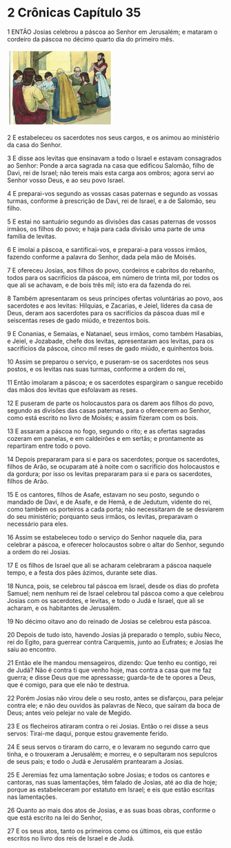 # 2 Crônicas Capítulo 35

1	ENTÃO Josias celebrou a páscoa ao Senhor em Jerusalém; e mataram o cordeiro da páscoa no décimo quarto dia do primeiro mês.

![](.img/14_2Ch_35_01_RG.jpg)

2	E estabeleceu os sacerdotes nos seus cargos, e os animou ao ministério da casa do Senhor.

3	E disse aos levitas que ensinavam a todo o Israel e estavam consagrados ao Senhor: Ponde a arca sagrada na casa que edificou Salomão, filho de Davi, rei de Israel; não tereis mais esta carga aos ombros; agora servi ao Senhor vosso Deus, e ao seu povo Israel.

4	E preparai-vos segundo as vossas casas paternas e segundo as vossas turmas, conforme à prescrição de Davi, rei de Israel, e a de Salomão, seu filho.

5	E estai no santuário segundo as divisões das casas paternas de vossos irmãos, os filhos do povo; e haja para cada divisão uma parte de uma família de levitas.

6	E imolai a páscoa, e santificai-vos, e preparai-a para vossos irmãos, fazendo conforme a palavra do Senhor, dada pela mão de Moisés.

7	E ofereceu Josias, aos filhos do povo, cordeiros e cabritos do rebanho, todos para os sacrifícios da páscoa, em número de trinta mil, por todos os que ali se achavam, e de bois três mil; isto era da fazenda do rei.

8	Também apresentaram os seus príncipes ofertas voluntárias ao povo, aos sacerdotes e aos levitas: Hilquias, e Zacarias, e Jeiel, líderes da casa de Deus, deram aos sacerdotes para os sacrifícios da páscoa duas mil e seiscentas reses de gado miúdo, e trezentos bois.

9	E Conanias, e Semaías, e Natanael, seus irmãos, como também Hasabias, e Jeiel, e Jozabade, chefe dos levitas, apresentaram aos levitas, para os sacrifícios da páscoa, cinco mil reses de gado miúdo, e quinhentos bois.

10	Assim se preparou o serviço, e puseram-se os sacerdotes nos seus postos, e os levitas nas suas turmas, conforme a ordem do rei,

11	Então imolaram a páscoa; e os sacerdotes espargiram o sangue recebido das mãos dos levitas que esfolavam as reses.

12	E puseram de parte os holocaustos para os darem aos filhos do povo, segundo as divisões das casas paternas, para o oferecerem ao Senhor, como está escrito no livro de Moisés; e assim fizeram com os bois.

13	E assaram a páscoa no fogo, segundo o rito; e as ofertas sagradas cozeram em panelas, e em caldeirões e em sertãs; e prontamente as repartiram entre todo o povo.

14	Depois prepararam para si e para os sacerdotes; porque os sacerdotes, filhos de Arão, se ocuparam até à noite com o sacrifício dos holocaustos e da gordura; por isso os levitas prepararam para si e para os sacerdotes, filhos de Arão.

15	E os cantores, filhos de Asafe, estavam no seu posto, segundo o mandado de Davi, e de Asafe, e de Hemã, e de Jedutum, vidente do rei, como também os porteiros a cada porta; não necessitaram de se desviarem do seu ministério; porquanto seus irmãos, os levitas, preparavam o necessário para eles.

16	Assim se estabeleceu todo o serviço do Senhor naquele dia, para celebrar a páscoa, e oferecer holocaustos sobre o altar do Senhor, segundo a ordem do rei Josias.

17	E os filhos de Israel que ali se acharam celebraram a páscoa naquele tempo, e a festa dos pães ázimos, durante sete dias.

18	Nunca, pois, se celebrou tal páscoa em Israel, desde os dias do profeta Samuel; nem nenhum rei de Israel celebrou tal páscoa como a que celebrou Josias com os sacerdotes, e levitas, e todo o Judá e Israel, que ali se acharam, e os habitantes de Jerusalém.

19	No décimo oitavo ano do reinado de Josias se celebrou esta páscoa.

20	Depois de tudo isto, havendo Josias já preparado o templo, subiu Neco, rei do Egito, para guerrear contra Carquemis, junto ao Eufrates; e Josias lhe saiu ao encontro.

21	Então ele lhe mandou mensageiros, dizendo: Que tenho eu contigo, rei de Judá? Não é contra ti que venho hoje, mas contra a casa que me faz guerra; e disse Deus que me apressasse; guarda-te de te opores a Deus, que é comigo, para que ele não te destrua.

22	Porém Josias não virou dele o seu rosto, antes se disfarçou, para pelejar contra ele; e não deu ouvidos às palavras de Neco, que saíram da boca de Deus; antes veio pelejar no vale de Megido.

23	E os flecheiros atiraram contra o rei Josias. Então o rei disse a seus servos: Tirai-me daqui, porque estou gravemente ferido.

24	E seus servos o tiraram do carro, e o levaram no segundo carro que tinha, e o trouxeram a Jerusalém; e morreu, e o sepultaram nos sepulcros de seus pais; e todo o Judá e Jerusalém prantearam a Josias.

25	E Jeremias fez uma lamentação sobre Josias; e todos os cantores e cantoras, nas suas lamentações, têm falado de Josias, até ao dia de hoje; porque as estabeleceram por estatuto em Israel; e eis que estão escritas nas lamentações.

26	Quanto ao mais dos atos de Josias, e as suas boas obras, conforme o que está escrito na lei do Senhor,

27	E os seus atos, tanto os primeiros como os últimos, eis que estão escritos no livro dos reis de Israel e de Judá.

